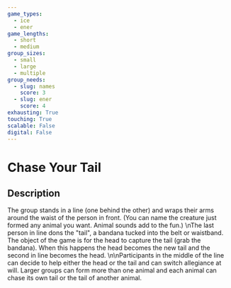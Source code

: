 ```yaml
---
game_types:
  - ice
  - ener
game_lengths:
  - short
  - medium
group_sizes:
  - small
  - large
  - multiple
group_needs:
  - slug: names
    score: 3
  - slug: ener
    score: 4
exhausting: True
touching: True
scalable: False
digital: False
---
```

# Chase Your Tail

## Description
The group stands in a line (one behind the other) and wraps their arms around the waist of the person in front. (You can name the creature just formed any animal you want. Animal sounds add to the fun.) \nThe last person in line dons the \"tail\", a bandana tucked into the belt or waistband. The object of the game is for the head to capture the tail (grab the bandana). When this happens the head becomes the new tail and the second in line becomes the head. \n\nParticipants in the middle of the line can decide to help either the head or the tail and can switch allegiance at will. Larger groups can form more than one animal and each animal can chase its own tail or the tail of another animal.
